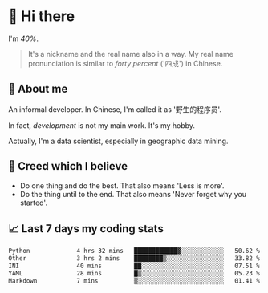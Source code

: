 # 👋 Hi there

I'm *40%*.

> It's a nickname and the real name also in a way.
> My real name pronunciation is similar to *forty percent* ('四成') in Chinese.

## :speech_balloon: About me

An informal developer. In Chinese, I'm called it as '野生的程序员'.

In fact, _development_ is not my main work. It's my hobby.

Actually, I'm a data scientist, especially in geographic data mining.

## :see_no_evil: Creed which I believe

- Do one thing and do the best. That also means 'Less is more'.
- Do the thing until to the end. That also means 'Never forget why you started'.

## :chart_with_upwards_trend: Last 7 days my coding stats

<!--START_SECTION:waka-->

```txt
Python             4 hrs 32 mins   ████████████▓░░░░░░░░░░░░   50.62 %
Other              3 hrs 2 mins    ████████▒░░░░░░░░░░░░░░░░   33.82 %
INI                40 mins         ██░░░░░░░░░░░░░░░░░░░░░░░   07.51 %
YAML               28 mins         █▒░░░░░░░░░░░░░░░░░░░░░░░   05.23 %
Markdown           7 mins          ▒░░░░░░░░░░░░░░░░░░░░░░░░   01.41 %
```

<!--END_SECTION:waka-->
